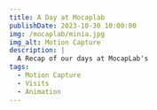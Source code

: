```yaml
---
title: A Day at Mocaplab
publishDate: 2023-10-30 10:00:00
img: /mocaplab/minia.jpg
img_alt: Motion Capture
description: |
  A Recap of our days at MocapLab's 
tags:
  - Motion Capture
  - Visits
  - Animation
---
```

<style>
  pre{
    border-radius: 5px;
    margin: 0 2px;
    background-color: #f2f2f2;
  }
</style>
